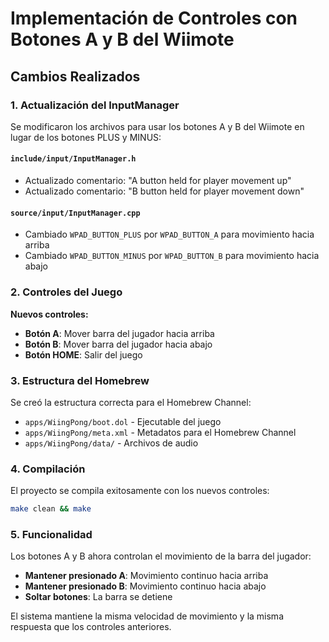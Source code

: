 # Implementación de Controles con Botones A y B del Wiimote

## Cambios Realizados

### 1. Actualización del InputManager

Se modificaron los archivos para usar los botones A y B del Wiimote en lugar de los botones PLUS y MINUS:

#### `include/input/InputManager.h`
- Actualizado comentario: "A button held for player movement up"
- Actualizado comentario: "B button held for player movement down"

#### `source/input/InputManager.cpp`
- Cambiado `WPAD_BUTTON_PLUS` por `WPAD_BUTTON_A` para movimiento hacia arriba
- Cambiado `WPAD_BUTTON_MINUS` por `WPAD_BUTTON_B` para movimiento hacia abajo

### 2. Controles del Juego

**Nuevos controles:**
- **Botón A**: Mover barra del jugador hacia arriba
- **Botón B**: Mover barra del jugador hacia abajo  
- **Botón HOME**: Salir del juego

### 3. Estructura del Homebrew

Se creó la estructura correcta para el Homebrew Channel:
- `apps/WiingPong/boot.dol` - Ejecutable del juego
- `apps/WiingPong/meta.xml` - Metadatos para el Homebrew Channel
- `apps/WiingPong/data/` - Archivos de audio

### 4. Compilación

El proyecto se compila exitosamente con los nuevos controles:
```bash
make clean && make
```

### 5. Funcionalidad

Los botones A y B ahora controlan el movimiento de la barra del jugador:
- **Mantener presionado A**: Movimiento continuo hacia arriba
- **Mantener presionado B**: Movimiento continuo hacia abajo
- **Soltar botones**: La barra se detiene

El sistema mantiene la misma velocidad de movimiento y la misma respuesta que los controles anteriores.
